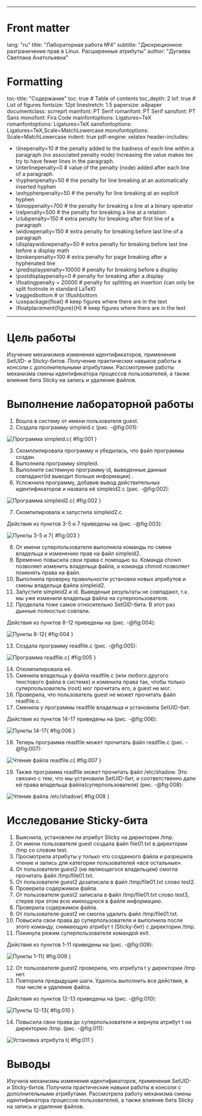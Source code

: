 ﻿
---
# Front matter
lang: "ru"
title: "Лабораторная работа №4"
subtitle: "Дискреционное разграничение прав в Linux. Расширенные атрибуты"
author: "Дугаева Светлана Анатольевна"

# Formatting
toc-title: "Содержание"
toc: true # Table of contents
toc_depth: 2
lof: true # List of figures
fontsize: 12pt
linestretch: 1.5
papersize: a4paper
documentclass: scrreprt
mainfont: PT Serif
romanfont: PT Serif
sansfont: PT Sans
monofont: Fira Code
mainfontoptions: Ligatures=TeX
romanfontoptions: Ligatures=TeX
sansfontoptions: Ligatures=TeX,Scale=MatchLowercase
monofontoptions: Scale=MatchLowercase
indent: true
pdf-engine: xelatex
header-includes:
  - \linepenalty=10 # the penalty added to the badness of each line within a paragraph (no associated penalty node) Increasing the value makes tex try to have fewer lines in the paragraph.
  - \interlinepenalty=0 # value of the penalty (node) added after each line of a paragraph.
  - \hyphenpenalty=50 # the penalty for line breaking at an automatically inserted hyphen
  - \exhyphenpenalty=50 # the penalty for line breaking at an explicit hyphen
  - \binoppenalty=700 # the penalty for breaking a line at a binary operator
  - \relpenalty=500 # the penalty for breaking a line at a relation
  - \clubpenalty=150 # extra penalty for breaking after first line of a paragraph
  - \widowpenalty=150 # extra penalty for breaking before last line of a paragraph
  - \displaywidowpenalty=50 # extra penalty for breaking before last line before a display math
  - \brokenpenalty=100 # extra penalty for page breaking after a hyphenated line
  - \predisplaypenalty=10000 # penalty for breaking before a display
  - \postdisplaypenalty=0 # penalty for breaking after a display
  - \floatingpenalty = 20000 # penalty for splitting an insertion (can only be split footnote in standard LaTeX)
  - \raggedbottom # or \flushbottom
  - \usepackage{float} # keep figures where there are in the text
  - \floatplacement{figure}{H} # keep figures where there are in the text
---

# Цель работы

Изучение механизмов изменения идентификаторов, применения SetUID- и Sticky-битов. Получение практических навыков работы в консоли с дополнительными атрибутами. Рассмотрение работы механизма смены идентификатора процессов пользователей, а также влияние бита Sticky на запись и удаление файлов.

# Выполнение лабораторной работы

1. Вошла в систему от имени пользователя guest.
2. Создала программу simpleid.c (рис. -@fig:001):

![Программа simpleid.c](im/9.PNG){ #fig:001 }

3. Скомплилировала программу и убедилась, что файл программы создан.
4. Выполнила программу simpleid.
5. Выполните системную программу id, выведенные данные совпадают(id выводит больше информации) .
6. Усложнила программу, добавив вывод действительных идентификаторов и назвала её simpleid2.c (рис. -@fig:002):

![Программа simpleid2.c](im/10.PNG){ #fig:002 } 
 
7. Скомпилировала и запустила simpleid2.c 

Действия из пунктов 3-5 и 7 приведены на (рис. -@fig:003):

![Пункты 3-5 и 7](im/1.PNG){ #fig:003 }

8. От имени суперпользователя выполнила команды по смене владельца и изменению прав на файл simpleid2.
9. Временно повысила свои права с помощью su. Команда chown позволяет изменить владельца файла, а команда chmod позволяет поменять права на файл.
10. Выполнила проверку правильности установки новых атрибутов и смены владельца файла simpleid2.
11. Запустите simpleid2 и id. Выведеные результаты не совпадают, т.к. мы уже изменили владельца файла на суперпользователя.
12. Проделала тоже самое относительно SetGID-бита. В этот раз дынные полностью совпали.

Действия из пунктов 8-12 приведены на (рис. -@fig:004):

![Пункты 8-12](im/2.PNG){ #fig:004 }

13.  Создала программу readfile.c (рис. -@fig:005):

![Программа readfile.c](im/11.PNG){ #fig:005 }

14. Откомпилировала её.
15. Сменила владельца у файла readfile.c (или любого другого текстового файла в системе) и изменила права так, чтобы только суперпользователь (root) мог прочитать его, a guest не мог.
16. Проверила, что пользователь guest не может прочитать файл readfile.c.
17. Сменила у программы readfile владельца и установила SetUID-бит.

Действия из пунктов 14-17 приведены на (рис. -@fig:006):

![Пункты 14-17](im/3.PNG){ #fig:006 }

18. Теперь программа readfile может прочитать файл readfile.c (рис. -@fig:007):

![Чтение файла readfile.c](im/4.PNG){ #fig:007 }

19. Также программа readfile может прочитать файл /etc/shadow. Это связано с тем, что мы установили SetUID-бит, и соответственно дали ей права владельца файла(суперпользователя) (рис. -@fig:008):

![Чтение файла /etc/shadow](im/5.PNG){ #fig:008 }

# Исследование Sticky-бита

1. Выяснила, установлен ли атрибут Sticky на директории /tmp.
2. От имени пользователя guest создала файл file01.txt в директории /tmp со словом test.
3. Просмотрела атрибуты у только что созданного файла и разрешила чтение и запись для категории пользователей «все остальные».
4. От пользователя guest2 (не являющегося владельцем) смогла прочитать файл /tmp/file01.txt.
5. От пользователя guest2 дозаписала в файл /tmp/file01.txt слово test2.
6. Проверила содержимое файла.
7. От пользователя guest2 записала в файл /tmp/file01.txt слово test3, стерев при этом всю имеющуюся в файле информацию.
8. Проверила содержимое файла.
9. От пользователя guest2 не смогла удалить файл /tmp/file01.txt.
10. Повысила свои права до суперпользователя и выполнила после этого команду, снимающую атрибут t (Sticky-бит) с директории /tmp.
11. Покинула режим суперпользователя командой exit.

Действия из пунктов 1-11 приведены на (рис. -@fig:009):

![Пункты 1-11](im/6.PNG){ #fig:009 }

12. От пользователя guest2 проверила, что атрибута t у директории /tmp нет.
13. Повторила предыдущие шаги. Удалось выполнить все действия, в том числе и удаление файла.

Действия из пунктов 12-13 приведены на (рис. -@fig:010):

![Пункты 12-13](im/7.PNG){ #fig:010 }

14. Повысила свои права до суперпользователя и вернула атрибут t на директорию /tmp. (рис. -@fig:011):

![Установка атрибута t](im/8.PNG){ #fig:011 }

# Выводы

Изучила механизмы изменения идентификаторов, применения SetUID- и Sticky-битов. Получила практические навыки работы в консоли с дополнительными атрибутами. Рассмотрела работу механизма смены идентификатора процессов пользователей, а также влияние бита Sticky на запись и удаление файлов.  
